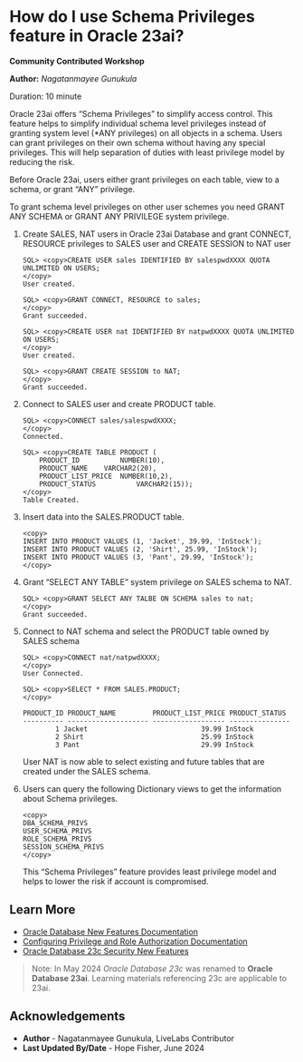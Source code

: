 # How do I use Schema Privileges feature in Oracle 23ai?

**Community Contributed Workshop**

**Author:** *Nagatanmayee Gunukula*

Duration: 10 minute

Oracle 23ai offers “Schema Privileges” to simplify access control. This feature helps to simplify individual schema level privileges instead of granting system level (*ANY privileges) on all objects in a schema.  Users can grant privileges on their own schema without having any special privileges. This will help separation of duties with least privilege model by reducing the risk.

Before Oracle 23ai, users either grant privileges on each table, view to a schema, or grant “ANY” privilege.

To grant schema level privileges on other user schemes you need GRANT ANY SCHEMA or GRANT ANY PRIVILEGE system privilege.

1. Create SALES, NAT users in Oracle 23ai Database and grant CONNECT, RESOURCE privileges to SALES user and CREATE SESSION to NAT user

	```
	SQL> <copy>CREATE USER sales IDENTIFIED BY salespwdXXXX QUOTA UNLIMITED ON USERS;
	</copy>
	User created.
	```

	```
	SQL> <copy>GRANT CONNECT, RESOURCE to sales;
	</copy>
	Grant succeeded.
	```

	```
	SQL> <copy>CREATE USER nat IDENTIFIED BY natpwdXXXX QUOTA UNLIMITED ON USERS;
	</copy>
	User created.
	```

	```
	SQL> <copy>GRANT CREATE SESSION to NAT;
	</copy>
	Grant succeeded.
	```

2. Connect to SALES user and create PRODUCT table.

	```
	SQL> <copy>CONNECT sales/salespwdXXXX;
	</copy>
	Connected.
	```

	```
	SQL> <copy>CREATE TABLE PRODUCT (
		PRODUCT_ID     		NUMBER(10),
		PRODUCT_NAME 	VARCHAR2(20),
		PRODUCT_LIST_PRICE	NUMBER(10,2),
		PRODUCT_STATUS       	VARCHAR2(15));
	</copy>
	Table Created.
	```

3. Insert data into the SALES.PRODUCT table.
	```
	<copy>
	INSERT INTO PRODUCT VALUES (1, 'Jacket', 39.99, 'InStock');
	INSERT INTO PRODUCT VALUES (2, 'Shirt', 25.99, 'InStock');
	INSERT INTO PRODUCT VALUES (3, 'Pant', 29.99, 'InStock');
	</copy>
	```

4. Grant “SELECT ANY TABLE” system privilege on SALES schema to NAT.
	```
	SQL> <copy>GRANT SELECT ANY TALBE ON SCHEMA sales to nat;
	</copy>
	Grant succeeded.
	```

5. Connect to NAT schema and select the PRODUCT table owned by SALES schema
	```
	SQL> <copy>CONNECT nat/natpwdXXXX;
	</copy>
	User Connected.
	```

	```
	SQL> <copy>SELECT * FROM SALES.PRODUCT;
	</copy>

	PRODUCT_ID PRODUCT_NAME         PRODUCT_LIST_PRICE PRODUCT_STATUS
	---------- -------------------- ------------------ ---------------
			1 Jacket                            39.99 InStock
			2 Shirt                             25.99 InStock
			3 Pant                              29.99 InStock
	```

	User NAT is now able to select existing and future tables that are created under the SALES schema.

6. Users can query the following Dictionary views to get the information about Schema privileges.
	```
	<copy>
	DBA_SCHEMA_PRIVS
	USER_SCHEMA_PRIVS
	ROLE_SCHEMA_PRIVS
	SESSION_SCHEMA_PRIVS
	</copy>
	```

	This “Schema Privileges” feature provides least privilege model and helps to lower the risk if account is compromised.

## Learn More
* [Oracle Database New Features Documentation](https://docs.oracle.com/en/database/oracle/oracle-database/23/nfcoa/index.html)
* [Configuring Privilege and Role Authorization Documentation](https://docs.oracle.com/en/database/oracle/oracle-database/23/dbseg/configuring-privilege-and-role-authorization.html#GUID-1C2A996E-8D01-4B94-BE9F-E5042AA15B15)
* [Oracle Database 23c Security New Features](https://www.oracleracexpert.com/2023/12/webinar-oracle-database-23c-security.html)

>Note: In May 2024 *Oracle Database 23c* was renamed to **Oracle Database 23ai**. Learning materials referencing 23c are applicable to 23ai.

## Acknowledgements
* **Author** - Nagatanmayee Gunukula, LiveLabs Contributor
* **Last Updated By/Date** - Hope Fisher,  June 2024

